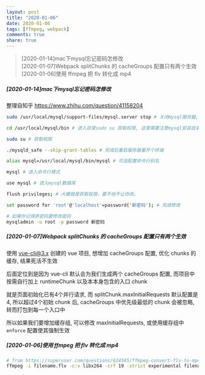 ```yaml
---
layout: post
title: "2020-01-06"
date: 2020-01-06
tags: [ffmpeg, webpack]
comments: true
share: true
---
```


> [2020-01-14]mac下mysql忘记密码怎修改 <br>
> [2020-01-07]Webpack splitChunks 的 cacheGroups 配置只有两个生效 <br>
> [2020-01-06]使用 ffmpeg 把 flv 转化成 mp4 <br>

##### [2020-01-14]mac下mysql忘记密码怎修改

整理自知乎 https://www.zhihu.com/question/41158204 

```bash
sudo /usr/local/mysql/support-files/mysql.server stop # 关闭mysql服务器, 也可以在系统偏好里有个MySQL里关闭。

cd /usr/local/mysql/bin # 进入目录sudo su 获取权限, 这里需要注意mysql安装目录可能因版本原因不一致

sudo su # 获取权限

./mysqld_safe --skip-grant-tables # 完成后重启服务器重开个终端

alias mysql=/usr/local/mysql/bin/mysql # 可选配置命令行别名

mysql # 进入命令行模式

use mysql # 进入mysql数据库

flush privileges; # 大概就是获取权限，要不他不让你改。

set password for 'root'@'localhost'=password('新密码'); # 完成修改

# 如果你记得原密码要修改密码
mysqladmin -u root -p password 新密码
```

##### [2020-01-07]Webpack splitChunks 的 cacheGroups 配置只有两个生效

使用 vue-cli@3.x 创建的 vue 项目, 想增加 cacheGroups 配置, 优化 chunks 的缓存, 结果死活不生效

后面定位到是因为 vue-cli 默认会为我们生成两个 cacheGroups 配置, 而项目中按需自行加上 runtimeChunk 以及本本身包含的入口 chunk

就是页面初始化已有4个并行请求, 而 splitChunk.maxInitialRequests 默认配置是4, 所以超过4个初始 chunk 后, cacheGroups 中优先级最低的 chunk 会被忽略, 转而打包到每一个入口中

所以如果我们要增加缓存组, 可以修改 maxInitialRequests, 或使用缓存组中 `enforce` 配置使其强制生效

##### [2020-01-06]使用 ffmpeg 把 flv 转化成 mp4

```bash
# from https://superuser.com/questions/624565/ffmpeg-convert-flv-to-mp4-without-losing-quality
ffmpeg -i filename.flv -c:v libx264 -crf 19 -strict experimental filename.mp4
```
